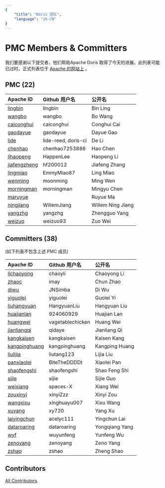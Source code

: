 ```yaml
---
{
    "title": "Doris 团队",
    "language": "zh-CN"
}
---
```


<!-- 
Licensed to the Apache Software Foundation (ASF) under one
or more contributor license agreements.  See the NOTICE file
distributed with this work for additional information
regarding copyright ownership.  The ASF licenses this file
to you under the Apache License, Version 2.0 (the
"License"); you may not use this file except in compliance
with the License.  You may obtain a copy of the License at

  http://www.apache.org/licenses/LICENSE-2.0

Unless required by applicable law or agreed to in writing,
software distributed under the License is distributed on an
"AS IS" BASIS, WITHOUT WARRANTIES OR CONDITIONS OF ANY
KIND, either express or implied.  See the License for the
specific language governing permissions and limitations
under the License.
-->

# PMC Members & Committers

我们要感谢以下提交者，他们帮助Apache Doris 取得了今天的进展。此列表可能已过时，正式列表位于 [Apache 的网站上](https://people.apache.org/committers-by-project.html#doris) 。

## PMC (22)

| Apache ID                                                    | Github 用户名       | 公开名        |
| :----------------------------------------------------------- | :------------------ | :------------ |
| [lingbin](https://people.apache.org/committer-index.html#lingbin) | lingbin             | Bin Ling      |
| [wangbo](https://people.apache.org/committer-index.html#wangbo) | wangbo              | Bo Wang       |
| [caiconghui](https://people.apache.org/committer-index.html#caiconghui) | caiconghui          | Conghui Cai   |
| [gaodayue](https://people.apache.org/committer-index.html#gaodayue) | gaodayue            | Dayue Gao     |
| [lide](https://people.apache.org/committer-index.html#lide)  | lide-reed, doris-ci | De Li         |
| [chenhao](https://people.apache.org/committer-index.html#chenhao) | chenhao7253886      | Hao Chen      |
| [lihaopeng](https://people.apache.org/committer-index.html#lihaopeng) | HappenLee           | Haopeng Li    |
| [jiafengzheng](https://people.apache.org/committer-index.html#jiafengzheng) | hf200012            | Jiafeng Zhang |
| [lingmiao](https://people.apache.org/committer-index.html#lingmiao) | EmmyMiao87          | Ling Miao     |
| [wenming](https://people.apache.org/committer-index.html#wenming) | moonming      | Ming Wen          |
| [morningman](https://people.apache.org/committer-index.html#morningman) | morningman          | Mingyu Chen   |
| [maruyue](https://people.apache.org/committer-index.html#maruyue) |                     | Ruyue Ma      |
| [ningjiang](https://people.apache.org/committer-index.html#ningjiang) | WillemJiang   | Willem Ning Jiang |
| [yangzhg](https://people.apache.org/committer-index.html#yangzhg) | yangzhg             | Zhengguo Yang |
| [weizuo](https://people.apache.org/committer-index.html#weizuo) | weizuo93            | Zuo Wei       |

## Committers (38)

(如下列表不包含上述 PMC 成员)

| Apache ID                                                    | Github 用户名    | 公开名         |
| :----------------------------------------------------------- | :--------------- | :------------- |
| [lichaoyong](https://people.apache.org/committer-index.html#lichaoyong) | chaoyli             | Chaoyong Li   |
| [zhaoc](https://people.apache.org/committer-index.html#zhaoc) | imay                | Chun Zhao     |
| [diwu](https://people.apache.org/committer-index.html#diwu)  | JNSimba          | Di Wu          |
| [yiguolei](https://people.apache.org/committer-index.html#yiguolei) | yiguolei         | Guolei Yi      |
| [liuhangyuan](https://people.apache.org/committer-index.html#liuhangyuan) | HangyuanLiu         | Hangyuan Liu  |
| [huajianlan](https://people.apache.org/committer-index.html#huajianlan) | 924060929        | Huajian Lan    |
| [huangwei](https://people.apache.org/committer-index.html#huangwei) | vagetablechicken | Huang Wei      |
| [jianliangqi](https://people.apache.org/committer-index.html#jianliangqi) | qidaye           | Jianliang Qi   |
| [kangkaisen](https://people.apache.org/committer-index.html#kangkaisen) | kangkaisen          | Kaisen Kang   |
| [kangpinghuang](https://people.apache.org/committer-index.html#kangpinghuang) | kangpinghuang    | Kangping Huang |
| [liulijia](https://people.apache.org/committer-index.html#liulijia) | liutang123       | Lijia Liu      |
| [panxiaolei](https://people.apache.org/committer-index.html#panxiaolei) | BiteTheDDDDt       | Xiaolei Pan      |
| [shaofengshi](https://people.apache.org/committer-index.html#shaofengshi) | shaofengshi     | Shao Feng Shi     |
| [sijie](https://people.apache.org/committer-index.html#sijie) | sijie               | Sijie Guo     |
| [weixiang](https://people.apache.org/committer-index.html#weixiang) | spaces-X            | Xiang Wei     |
| [zouxinyi](https://people.apache.org/committer-index.html#zouxinyi) | xinyiZzz               | Xinyi Zou     |
| [wangxixu](https://people.apache.org/committer-index.html#wangxixu) | xinghuayu007     | Xixu Wang      |
| [xuyang](https://people.apache.org/committer-index.html#xuyang) | xy720            | Yang Xu        |
| [laiyingchun](https://people.apache.org/committer-index.html#laiyingchun) | acelyc111        | Yingchun Lai   |
| [dataroaring](https://people.apache.org/committer-index.html#dataroaring) | dataroaring | Yongqiang Yang   |
| [wyf](https://people.apache.org/committer-index.html#wyf)    | wuyunfeng        | Yunfeng Wu     |
| [zenoyang](https://people.apache.org/committer-index.html#zenoyang)    | zenoyang  | Zeno Yang     |
| [zshao](https://people.apache.org/committer-index.html#zshao)    | zshao | Zheng Shao |

## Contributors

[All Contributors](https://github.com/apache/doris/graphs/contributors)
